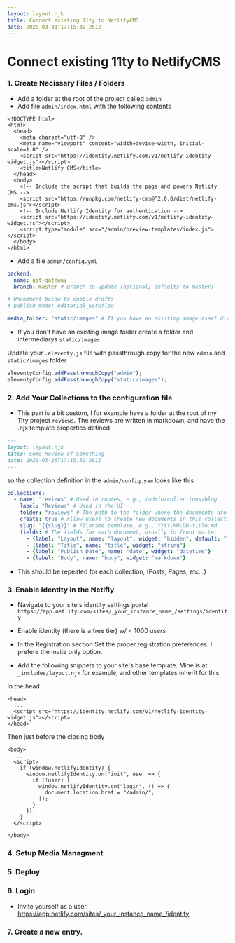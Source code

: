 ```yaml
---
layout: layout.njk
title: Connect existing 11ty to NetlifyCMS
date: 2020-03-31T17:15:32.261Z
---
```


# Connect existing 11ty to NetlifyCMS

### 1. Create Necissary Files / Folders

- Add a folder at the root of the project called `admin`
- Add file `admin/index.html` with the following contents

```
<!DOCTYPE html>
<html>
  <head>
    <meta charset="utf-8" />
    <meta name="viewport" content="width=device-width, initial-scale=1.0" />
    <script src="https://identity.netlify.com/v1/netlify-identity-widget.js"></script>
    <title>Netlify CMS</title>
  </head>
  <body>
    <!-- Include the script that builds the page and powers Netlify CMS -->
    <script src="https://unpkg.com/netlify-cms@^2.0.0/dist/netlify-cms.js"></script>
    <!-- Include Netlify Identity for authentication -->
    <script src="https://identity.netlify.com/v1/netlify-identity-widget.js"></script>
    <script type="module" src="/admin/preview-templates/index.js"></script>
  </body>
</html>
```

- Add a file `admin/config.yml`

```yaml
backend:
  name: git-gateway
  branch: master # Branch to update (optional; defaults to master)

# Uncomment below to enable drafts
# publish_mode: editorial_workflow

media_folder: "static/images" # If you have an existing image asset dir, this can be changed
```

- If you don't have an existing image folder create a folder and intermediarys `static/images`


Update your `.eleventy.js` file with passthrough copy for the new `admin` and `static/images` folder

```js
eleventyConfig.addPassthroughCopy("admin");
eleventyConfig.addPassthroughCopy("static/images");
```

### 2. Add Your Collections to the configuration file
- This part is a bit custom, I for example have a folder at the root of my 11ty project `reviews`. The reviews are written in markdown, and have the .njx template properties defined

```markdown
---
layout: layout.njk
title: Some Review of Something
date: 2020-03-26T17:15:32.261Z
---
```

so the collection definition in the `admin/config.yam` looks like this

```yaml
collections:
  - name: "reviews" # Used in routes, e.g., /admin/collections/blog
    label: "Reviews" # Used in the UI
    folder: "reviews" # The path to the folder where the documents are stored
    create: true # Allow users to create new documents in this collection
    slug: "{{slug}}" # Filename template, e.g., YYYY-MM-DD-title.md
    fields: # The fields for each document, usually in front matter
      - {label: "Layout", name: "layout", widget: "hidden", default: "layout.njk"}
      - {label: "Title", name: "title", widget: "string"}
      - {label: "Publish Date", name: "date", widget: "datetime"}
      - {label: "Body", name: "body", widget: "markdown"}
```

- This should be repeated for each collection, (Posts, Pages, etc...)

### 3. Enable Identity in the Netifly

- Navigate to your site's identity settings portal `https://app.netlify.com/sites/_your_instance_name_/settings/identity`
- Enable identity (there is a free tier) w/ < 1000 users
- In the Registration section Set the proper registration preferences. I prefere the invite only option.

- Add the following snippets to your site's base template. Mine is at `_includes/layout.njk` for example, and other templates inherit for this.

In the head
```
<head>
  ...
  <script src="https://identity.netlify.com/v1/netlify-identity-widget.js"></script>
</head>
```

Then just before the closing body
```
<body>
  ...
  <script>
    if (window.netlifyIdentity) {
      window.netlifyIdentity.on("init", user => {
        if (!user) {
          window.netlifyIdentity.on("login", () => {
            document.location.href = "/admin/";
          });
        }
      });
    }
  </script>

</body>
```

### 4. Setup Media Managment

### 5. Deploy

### 6. Login
- Invite yourself as a user. https://app.netlify.com/sites/_your_instance_name_/identity

### 7. Create a new entry.